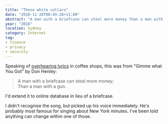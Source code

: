 ```yaml
---
title: "Those white collars"
date: "2018-11-28T08:45:26+11:00"
abstract: "A man with a briefcase can steal more money than a man with a gun."
year: "2018"
location: Sydney
category: Internet
tag:
- finance
- privacy
- security
---
```

Speaking of [overhearing lyrics] in coffee shops, this was from "Gimme what You Got" by Don Henley:

> A man with a briefcase can steal more money;  
> Than a man with a gun.  

I'd extend it to online database in lieu of a briefcase.

I didn't recognise the song, but picked up his voice immediately. He's probably most famous for singing about New York minutes. I've been told anything can change within one of those.

[overhearing lyrics]: https://rubenerd.com/corinne-bailey-rae-put-your-records-on/ "Corrine Bailey Rae, Put Your Records On"
